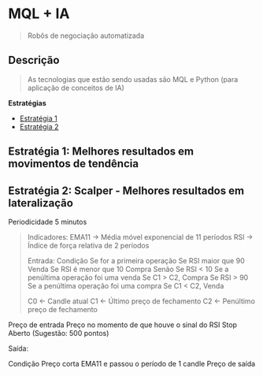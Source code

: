# MQL + IA
> Robôs de negociação automatizada
 
## Descrição
> As tecnologias que estão sendo usadas são MQL e Python (para aplicação de conceitos de IA)
 
**Estratégias**
 - [Estratégia 1](#estrat%C3%A9gia-1-melhores-resultados-em-movimentos-de-tend%C3%AAncia)
 - [Estratégia 2](#scalper-2-melhores-resultados-em-lateraliza%C3%A7%C3%A3o)
## Estratégia 1: Melhores resultados em movimentos de tendência
## Estratégia 2: Scalper - Melhores resultados em lateralização
Periodicidade 
5 minutos

> Indicadores:
>     EMA11   → Média móvel exponencial de 11 períodos
 >    RSI     → Índice de força relativa de 2 períodos
> 
> Entrada:
>  Condição
>  Se for a primeira operação
>     Se RSI maior que 90
>        Venda
>     Se RSI é menor que 10
>        Compra
>  Senão
>     Se RSI < 10
>        Se a penúltima operação foi uma venda
>           Se C1 > C2, Compra
>     Se RSI > 90 
>       Se a penúltima operação foi uma compra
>           Se C1 < C2, Venda
> 
>  C0 ← Candle atual
>  C1 ← Último preço de fechamento
>  C2 ← Penúltimo preço de fechamento


Preço de entrada 
Preço no momento de que houve o sinal do RSI
Stop
Aberto (Sugestão: 500 pontos)

Saída:

Condição
Preço corta EMA11 e passou o período de 1 candle 
Preço de saída

